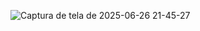 ![Captura de tela de 2025-06-26 21-45-27](https://github.com/user-attachments/assets/6d500d3f-2a5b-4101-8dba-1b3ccf8e710a)

